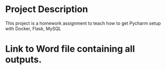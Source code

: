 # Project Description
This project is a homework assignment to teach how to get Pycharm setup with Docker, Flask, MySQL

# Link to Word file containing all outputs.
